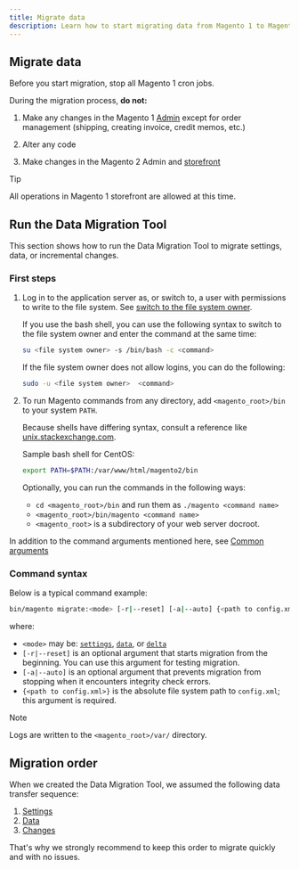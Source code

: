 ```yaml
---
title: Migrate data
description: Learn how to start migrating data from Magento 1 to Magento 2 with the Data Migration Tool.
---
```


## Migrate data

Before you start migration, stop all Magento 1 cron jobs.

During the migration process, **do not:**

1. Make any changes in the Magento 1 [Admin](https://glossary.magento.com/admin) except for order management (shipping, creating invoice, credit memos, etc.)

1. Alter any code

1. Make changes in the Magento 2 Admin and [storefront](https://glossary.magento.com/storefront)

>[!TIP]
>
>All operations in Magento 1 storefront are allowed at this time.

## Run the Data Migration Tool

This section shows how to run the Data Migration Tool to migrate settings, data, or incremental changes.

### First steps

1. Log in to the application server as, or switch to, a user with permissions to write to the file system. See [switch to the file system owner](https://devdocs.magento.com/guides/v2.4/install-gde/prereq/file-sys-perms-over.html).

   If you use the bash shell, you can use the following syntax to switch to the file system owner and enter the command at the same time:

   ```bash
   su <file system owner> -s /bin/bash -c <command>
   ```

   If the file system owner does not allow logins, you can do the following:

   ```bash
   sudo -u <file system owner>  <command>
   ```

1. To run Magento commands from any directory, add `<magento_root>/bin` to your system `PATH`.

   Because shells have differing syntax, consult a reference like [unix.stackexchange.com](https://unix.stackexchange.com/questions/117467/how-to-permanently-set-environmental-variables).

   Sample bash shell for CentOS:

   ```bash
   export PATH=$PATH:/var/www/html/magento2/bin
   ```

   Optionally, you can run the commands in the following ways:

   -  `cd <magento_root>/bin` and run them as `./magento <command name>`
   -  `<magento_root>/bin/magento <command name>`
   -  `<magento_root>` is a subdirectory of your web server docroot.

In addition to the command arguments mentioned here, see [Common arguments](https://devdocs.magento.com/guides/v2.4/install-gde/install/cli/install-cli-subcommands.html#instgde-cli-subcommands-common)

### Command syntax

Below is a typical command example:

```bash
bin/magento migrate:<mode> [-r|--reset] [-a|--auto] {<path to config.xml>}
```

where:

-  `<mode>` may be: [`settings`](settings.md), [`data`](data.md), or [`delta`](delta.md)
-  `[-r|--reset]` is an optional argument that starts migration from the beginning. You can use this argument for testing migration.
-  `[-a|--auto]` is an optional argument that prevents migration from stopping when it encounters integrity check errors.
-  `{<path to config.xml>}` is the absolute file system path to `config.xml`; this argument is required.

>[!NOTE]
>
>Logs are written to the `<magento_root>/var/` directory.


## Migration order

When we created the Data Migration Tool, we assumed the following data transfer sequence:

1. [Settings](settings.md)
1. [Data](data.md)
1. [Changes](delta.md)

That's why we strongly recommend to keep this order to migrate quickly and with no issues.
